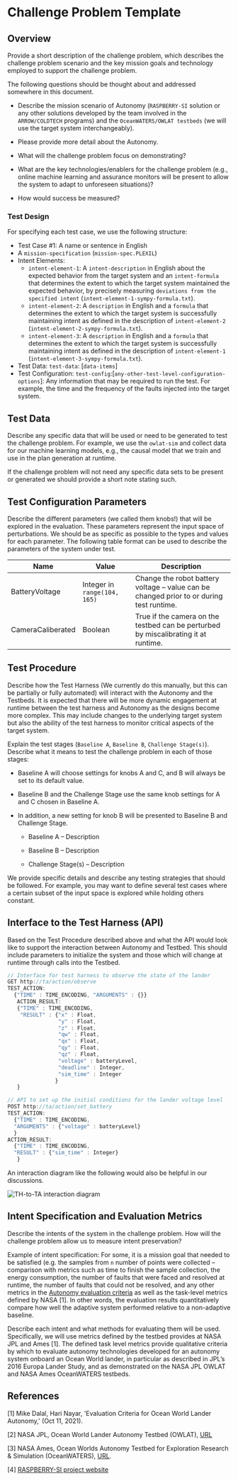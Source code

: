 # Challenge Problem Template

## Overview

Provide a short description of the challenge problem, which describes the challenge problem scenario and the key mission goals and technology employed to support the challenge problem.

The following questions should be thought about and addressed somewhere in this document.

* Describe the mission scenario of  Autonomy (`RASPBERRY-SI` solution or any other solutions developed by the team involved in the `ARROW/COLDTECH` programs) and the `OceanWATERS/OWLAT testbeds` (we will use the target system interchangeably).

* Please provide more detail about the Autonomy.

* What will the challenge problem focus on demonstrating?

* What are the key technologies/enablers for the challenge problem (e.g., online machine learning and assurance monitors will be present to allow the system to adapt to unforeseen situations)?

* How would success be measured?

### Test Design

For specifying each test case, we use the following structure:

- Test Case #1: A name or sentence in English
- A `mission-specification` (`mission-spec.PLEXIL`)
- Intent Elements:
    - `intent-element-1`: A `intent-description` in English about the expected behavior from the target system and an `intent-formula` that determines the extent to which the target system maintained the expected behavior, by precisely measuring `deviations from the specified intent` (`intent-element-1-sympy-formula.txt`). 
    - `intent-element-2`: A `description` in English and a `formula` that determines the extent to which the target system is successfully maintaining intent as defined in the description of `intent-element-2` (`intent-element-2-sympy-formula.txt`). 
    - `intent-element-3`: A `description` in English and a `formula` that determines the extent to which the target system is successfully maintaining intent as defined in the description of `intent-element-1` (`intent-element-3-sympy-formula.txt`). 
- Test Data: `test-data`: [`data-items`]
- Test Configuration: `test-config`:[`any-other-test-level-configuration-options`]: Any information that may be required to run the test. For example, the time and the frequency of the faults injected into the target system. 

## Test Data

Describe any specific data that will be used or need to be generated to test the challenge problem. For example, we use the `owlat-sim` and collect data for our machine learning models, e.g., the causal model that we train and use in the plan generation at runtime.

If the challenge problem will not need any specific data sets to be present or generated we should provide a short note stating such.

## Test Configuration Parameters

Describe the different parameters (we called them knobs!) that will be explored in the evaluation. These parameters represent the input space of perturbations. We should be as specific as possible to the types and values for each parameter. The following table format can be used to describe the parameters of the system under test.

| Name           | Value                        | Description  |
| -------------- | ---------------------------- | ------------ |
| BatteryVoltage | Integer in `range(104, 165)` | Change the robot battery voltage – value can be changed prior to or during test runtime. |
| CameraCaliberated     | Boolean                      | True if the camera on the testbed can be perturbed by miscalibrating it at runtime. |


## Test Procedure

Describe how the Test Harness (We currently do this manually, but this can be partially or fully automated) will interact with the Autonomy and the Testbeds. It is expected that there will be more dynamic engagement at runtime between the test harness and Autonomy as the designs become more complex. This may include changes to the underlying target system but also the ability of the test harness to monitor critical aspects of the target system.

Explain the test stages (`Baseline A`, `Baseline B`, `Challenge Stage(s)`). Describe what it means to test the challenge problem in each of those stages: 

- Baseline A will choose settings for knobs A and C, and B will always be set to its default value.

- Baseline B and the Challenge Stage use the same knob settings for A and C chosen in Baseline A. 

- In addition, a new setting for knob B will be presented to Baseline B and Challenge Stage.

  * Baseline A – Description

  * Baseline B – Description

  * Challenge Stage(s) – Description

We provide specific details and describe any testing strategies that should be followed. For example, you may want to define several test cases where a certain subset of the input space is explored while holding others constant.

## Interface to the Test Harness (API)

Based on the Test Procedure described above and what the API would look like to support the interaction between Autonomy and Testbed. This should include parameters to initialize the system and those which will change at runtime through calls into the Testbed.


```javascript
// Interface for test harness to observe the state of the lander
GET http://ta/action/observe
TEST_ACTION:
  {"TIME" : TIME_ENCODING, "ARGUMENTS" : {}}
   ACTION_RESULT:
   {"TIME" : TIME_ENCODING,
    "RESULT" : {"x" : Float,
                "y" : Float,
                "z" : Float,
                "qw" : Float,
                "qx" : Float,
                "qy" : Float,
                "qz" : Float,
                "voltage" : batteryLevel,
                "deadline" : Integer,
                "sim_time" : Integer
               }
   }
```

```javascript
// API to set up the initial conditions for the lander voltage level
POST http://ta/action/set_battery
TEST_ACTION:
  {"TIME" : TIME_ENCODING,
  "ARGUMENTS" : {"voltage" : batteryLevel}
  }
ACTION_RESULT:
  {"TIME" : TIME_ENCODING,
  "RESULT" : {"sim_time" : Integer}
   }
```

An interaction diagram like the following would also be helpful in our discussions.

![TH-to-TA interaction diagram](figures/template-diagram.png)

## Intent Specification and Evaluation Metrics

Describe the intents of the system in the challenge problem. How will the challenge problem allow us to measure intent preservation?

Example of intent specification: For some, it is a mission goal that needed to be satisfied (e.g. the samples from `n` number of points were collected – comparison with metrics such as time to finish the sample collection, the energy consumption, the number of faults that were faced and resolved at runtime, the number of faults that could not be resolved, and any other metrics in the [Autonomy evaluation criteria](./evaluation-criteria) as well as the task-level metrics defined by NASA [1]. In other words, the evaluation results quantitatively compare how well the adaptive system performed relative to a non-adaptive baseline.

Describe each intent and what methods for evaluating them will be used. Specifically, we will use metrics defined by the testbed provides at NASA JPL and Ames [1]. The defined task level metrics provide qualitative criteria by which to evaluate autonomy technologies developed for an autonomy system onboard an Ocean World lander, in particular as described in JPL’s 2016 Europa Lander Study, and as demonstrated on the NASA JPL OWLAT and NASA Ames OceanWATERS testbeds.

## References

[1] Mike Dalal, Hari Nayar, 'Evaluation Criteria for Ocean World Lander Autonomy,' (Oct 11, 2021).

[2] NASA JPL, Ocean World Lander Autonomy Testbed (OWLAT), 
[URL](https://www-robotics.jpl.nasa.gov/how-we-do-it/systems/ocean-world-lander-autonomy-testbed-owlat/) 

[3] NASA Ames, Ocean Worlds Autonomy Testbed for Exploration Research & Simulation (OceanWATERS), [URL](https://github.com/nasa/ow_simulator). 

[4] [RASPBERRY-SI project website](https://nasa-raspberry-si.github.io/raspberry-si/)